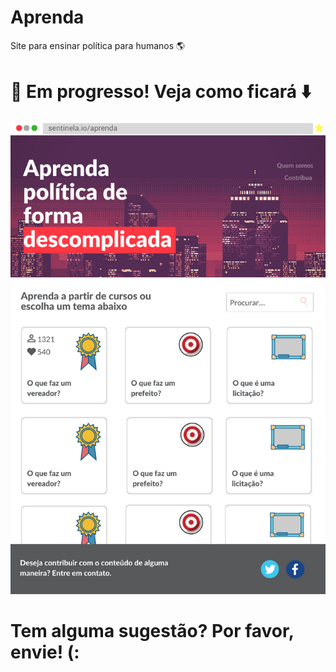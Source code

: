 # Aprenda
Site para ensinar política para humanos :earth_americas:

# :construction: Em progresso! Veja como ficará :arrow_down:

<p align="center">
  <img src="./layout.png" alt="Imagem de como ficará o aplicativo"/>
</p>

# Tem alguma sugestão? Por favor, envie! (:
